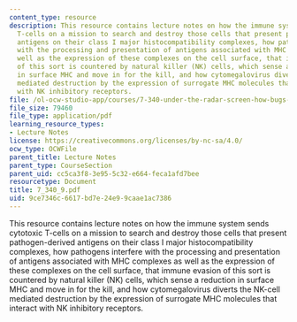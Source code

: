 ```yaml
---
content_type: resource
description: This resource contains lecture notes on how the immune system sends cytotoxic
  T-cells on a mission to search and destroy those cells that present pathogen-derived
  antigens on their class I major histocompatibility complexes, how pathogens interfere
  with the processing and presentation of antigens associated with MHC complexes as
  well as the expression of these complexes on the cell surface, that immune evasion
  of this sort is countered by natural killer (NK) cells, which sense a reduction
  in surface MHC and move in for the kill, and how cytomegalovirus diverts the NK-cell
  mediated destruction by the expression of surrogate MHC molecules that interact
  with NK inhibitory receptors.
file: /ol-ocw-studio-app/courses/7-340-under-the-radar-screen-how-bugs-trick-our-immune-defenses-spring-2007/9ce7346c6617bd7e24e99caae1ac7386_7_340_9.pdf
file_size: 79460
file_type: application/pdf
learning_resource_types:
- Lecture Notes
license: https://creativecommons.org/licenses/by-nc-sa/4.0/
ocw_type: OCWFile
parent_title: Lecture Notes
parent_type: CourseSection
parent_uid: cc5ca3f8-3e95-5c32-e664-feca1afd7bee
resourcetype: Document
title: 7_340_9.pdf
uid: 9ce7346c-6617-bd7e-24e9-9caae1ac7386
---
```

This resource contains lecture notes on how the immune system sends cytotoxic T-cells on a mission to search and destroy those cells that present pathogen-derived antigens on their class I major histocompatibility complexes, how pathogens interfere with the processing and presentation of antigens associated with MHC complexes as well as the expression of these complexes on the cell surface, that immune evasion of this sort is countered by natural killer (NK) cells, which sense a reduction in surface MHC and move in for the kill, and how cytomegalovirus diverts the NK-cell mediated destruction by the expression of surrogate MHC molecules that interact with NK inhibitory receptors.
